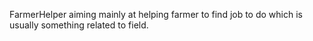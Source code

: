 FarmerHelper aiming mainly at helping farmer to find job to do which is usually something related to field.
